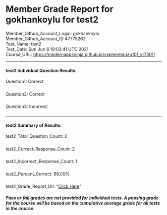 # Member Grade Report for gokhankoylu for test2  
   
Member_Github_Account_Login: gokhankoylu  
Member_Github_Account_ID 47775262  
Test_Name: test2  
Test_Date: Sun Jun  6 19:03:41 UTC 2021  
Course_URL: https://modernappsninja.github.io/vspheretanzu101_vt7301/  
   
---  
#### test2 Individual Question Results:  
Question1: Correct  
#####  
Question2: Correct  
#####  
Question3: Incorrect  
#####  
---  
#### test2 Summary of Results:  
test2_Total_Question_Count: 2  
#####  
test2_Correct_Response_Count: 2  
#####  
test2_Incorrect_Response_Count: 1  
#####  
test2_Percent_Correct: 66.00%  
#####  
test2_Grade_Report_Url: "[Click Here](https://github.com/modernappsninjas/gokhankoylu/blob/main/static/userdata/courses/vspheretanzu101_vt7301/grade_report.pr558.test2.md)"
##### Pass or fail grades are not provided for individual tests. A passing grade for the course will be based on the cumulative average grade for all tests in the course.  
